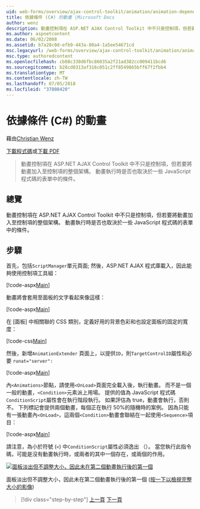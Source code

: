 ```yaml
---
uid: web-forms/overview/ajax-control-toolkit/animation/animation-depending-on-a-condition-cs
title: 依據條件 (C#) 的動畫 |Microsoft Docs
author: wenz
description: 動畫控制項在 ASP.NET AJAX Control Toolkit 中不只是控制項，但若要將動畫加入至控制項的整個架構。 動畫是否是...
ms.author: aspnetcontent
ms.date: 06/02/2008
ms.assetid: b7a28c0d-efb9-443a-80a4-1a5ee54671cd
msc.legacyurl: /web-forms/overview/ajax-control-toolkit/animation/animation-depending-on-a-condition-cs
msc.type: authoredcontent
ms.openlocfilehash: cb08c330d6fbc86035a2f21ad382cc009411bcd6
ms.sourcegitcommit: b28cd0313af316c051c2ff8549865bff67f2fbb4
ms.translationtype: MT
ms.contentlocale: zh-TW
ms.lasthandoff: 07/05/2018
ms.locfileid: "37808420"
---
```

<a name="animation-depending-on-a-condition-c"></a>依據條件 (C#) 的動畫
====================
藉由[Christian Wenz](https://github.com/wenz)

[下載程式碼](http://download.microsoft.com/download/f/9/a/f9a26acd-8df4-4484-8a18-199e4598f411/Animation4.cs.zip)或[下載 PDF](http://download.microsoft.com/download/6/7/1/6718d452-ff89-4d3f-a90e-c74ec2d636a3/animation4CS.pdf)

> 動畫控制項在 ASP.NET AJAX Control Toolkit 中不只是控制項，但若要將動畫加入至控制項的整個架構。 動畫執行時是否也取決於一些 JavaScript 程式碼的表單中的條件。


## <a name="overview"></a>總覽

動畫控制項在 ASP.NET AJAX Control Toolkit 中不只是控制項，但若要將動畫加入至控制項的整個架構。 動畫執行時是否也取決於一些 JavaScript 程式碼的表單中的條件。

## <a name="steps"></a>步驟

首先，包括`ScriptManager`單元頁面; 然後，ASP.NET AJAX 程式庫載入，因此能夠使用控制項工具組：

[!code-aspx[Main](animation-depending-on-a-condition-cs/samples/sample1.aspx)]

動畫將會套用至面板的文字看起來像這樣：

[!code-aspx[Main](animation-depending-on-a-condition-cs/samples/sample2.aspx)]

在 [面板] 中相關聯的 CSS 類別，定義好用的背景色彩和也設定面板的固定的寬度：

[!code-css[Main](animation-depending-on-a-condition-cs/samples/sample3.css)]

然後，新增`AnimationExtender` 頁面上，以提供`ID`，則`TargetControlID`屬性和必要 `runat="server":`

[!code-aspx[Main](animation-depending-on-a-condition-cs/samples/sample4.aspx)]

內`<Animations>`節點，請使用`<OnLoad>`頁面完全載入後，執行動畫。 而不是一個一般的動畫，`<Condition>`元素派上用場。 提供的值為 JavaScript 程式碼`ConditionScript`屬性會在執行階段執行。 如果評估為 true，動畫會執行，否則不。 下列標記會提供兩個動畫，每個正在執行 50%的隨機時的案例。 因為只能有一張動畫內`<OnLoad>`，這兩個`<Condition>`動畫會聯結在一起使用`<Sequence>`項目：

[!code-aspx[Main](animation-depending-on-a-condition-cs/samples/sample5.aspx)]

請注意，為小於符號 (`<`) 中`ConditionScript`屬性必須逸出 （）。 當您執行此指令碼，可能是沒有動畫執行時，或兩者的其中一個存在，或兩個的作用。


[![面板淡出但不調整大小，因此未在第二個動畫執行後的第一個](animation-depending-on-a-condition-cs/_static/image2.png)](animation-depending-on-a-condition-cs/_static/image1.png)

面板淡出但不調整大小，因此未在第二個動畫執行後的第一個 ([按一下以檢視完整大小的影像](animation-depending-on-a-condition-cs/_static/image3.png))

> [!div class="step-by-step"]
> [上一頁](executing-several-animations-after-each-other-cs.md)
> [下一頁](picking-one-animation-out-of-a-list-cs.md)
